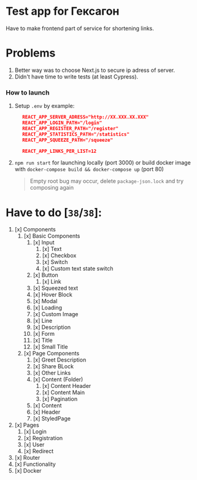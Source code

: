 # Test app for Гексагон

Have to make frontend part of service for shortening links.

# Problems

1. Better way was to choose Next.js to secure ip adress of server.
2. Didn't have time to write tests (at least Cypress).

### How to launch

1. Setup `.env` by example:

```json
      REACT_APP_SERVER_ADRESS="http://XX.XXX.XX.XXX"
      REACT_APP_LOGIN_PATH="/login"
      REACT_APP_REGISTER_PATH="/register"
      REACT_APP_STATISTICS_PATH="/statistics"
      REACT_APP_SQUEEZE_PATH="/squeeze"

      REACT_APP_LINKS_PER_LIST=12
```

2. `npm run start` for launching locally (port 3000) or build docker image with `docker-compose build && docker-compose up` (port 80)
   > Empty root bug may occur, delete `package-json.lock` and try composing again

# Have to do [`38`/`38`]:

1. [x] Components
   1. [x] Basic Components
      1. [x] Input
         1. [x] Text
         2. [x] Checkbox
         3. [x] Switch
         4. [x] Custom text state switch
      2. [x] Button
         1. [x] Link
      3. [x] Squeezed text
      4. [x] Hover Block
      5. [x] Modal
      6. [x] Loading
      7. [x] Custom Image
      8. [x] Line
      9. [x] Description
      10. [x] Form
      11. [x] Title
      12. [x] Small Title
   2. [x] Page Components
      1. [x] Greet Description
      2. [x] Share BLock
      3. [x] Other Links
      4. [x] Content (Folder)
         1. [x] Content Header
         2. [x] Content Main
         3. [x] Pagination
      5. [x] Content
      6. [x] Header
      7. [x] StyledPage
2. [x] Pages
   1. [x] Login
   2. [x] Registration
   3. [x] User
   4. [x] Redirect
3. [x] Router
4. [x] Functionality
5. [x] Docker
